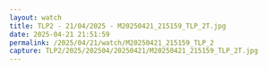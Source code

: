 ```yaml
---
layout: watch
title: TLP2 - 21/04/2025 - M20250421_215159_TLP_2T.jpg
date: 2025-04-21 21:51:59
permalink: /2025/04/21/watch/M20250421_215159_TLP_2
capture: TLP2/2025/202504/20250421/M20250421_215159_TLP_2T.jpg
---
```

